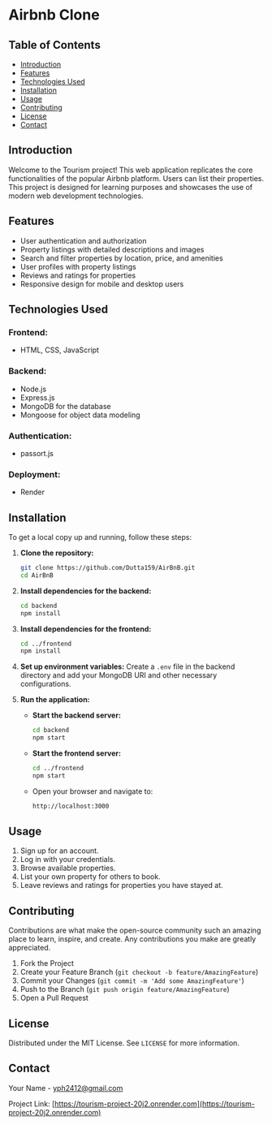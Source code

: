 # Airbnb Clone

## Table of Contents
- [Introduction](#introduction)
- [Features](#features)
- [Technologies Used](#technologies-used)
- [Installation](#installation)
- [Usage](#usage)
- [Contributing](#contributing)
- [License](#license)
- [Contact](#contact)

## Introduction
Welcome to the Tourism project! This web application replicates the core functionalities of the popular Airbnb platform. Users can list their properties. This project is designed for learning purposes and showcases the use of modern web development technologies.

## Features
- User authentication and authorization
- Property listings with detailed descriptions and images
- Search and filter properties by location, price, and amenities
- User profiles with property listings
- Reviews and ratings for properties
- Responsive design for mobile and desktop users

## Technologies Used
### Frontend:
- HTML, CSS, JavaScript
  
### Backend:
- Node.js
- Express.js
- MongoDB for the database
- Mongoose for object data modeling

### Authentication:
- passort.js

### Deployment:
- Render

## Installation
To get a local copy up and running, follow these steps:

1. **Clone the repository:**
    ```sh
    git clone https://github.com/Dutta159/AirBnB.git
    cd AirBnB
    ```

2. **Install dependencies for the backend:**
    ```sh
    cd backend
    npm install
    ```

3. **Install dependencies for the frontend:**
    ```sh
    cd ../frontend
    npm install
    ```

4. **Set up environment variables:**
   Create a `.env` file in the backend directory and add your MongoDB URI and other necessary configurations.

5. **Run the application:**
    - **Start the backend server:**
      ```sh
      cd backend
      npm start
      ```
    - **Start the frontend server:**
      ```sh
      cd ../frontend
      npm start
      ```
    - Open your browser and navigate to:
      ```sh
      http://localhost:3000
      ```

## Usage
1. Sign up for an account.
2. Log in with your credentials.
3. Browse available properties.
4. List your own property for others to book.
5. Leave reviews and ratings for properties you have stayed at.

## Contributing
Contributions are what make the open-source community such an amazing place to learn, inspire, and create. Any contributions you make are greatly appreciated.

1. Fork the Project
2. Create your Feature Branch (`git checkout -b feature/AmazingFeature`)
3. Commit your Changes (`git commit -m 'Add some AmazingFeature'`)
4. Push to the Branch (`git push origin feature/AmazingFeature`)
5. Open a Pull Request

## License
Distributed under the MIT License. See `LICENSE` for more information.

## Contact
Your Name - [yph2412@gmail.com](mailto:yph2412@gmail.com)

Project Link: [https://tourism-project-20j2.onrender.com](https://tourism-project-20j2.onrender.com)
